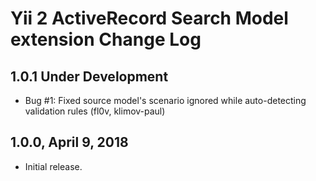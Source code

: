 Yii 2 ActiveRecord Search Model extension Change Log
====================================================

1.0.1 Under Development
-----------------------

- Bug #1: Fixed source model's scenario ignored while auto-detecting validation rules (fl0v, klimov-paul)


1.0.0, April 9, 2018
--------------------

- Initial release.
